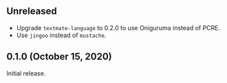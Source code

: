 ## Unreleased

- Upgrade `textmate-language` to 0.2.0 to use Oniguruma instead of PCRE.
- Use `jingoo` instead of `mustache`.

## 0.1.0 (October 15, 2020)

Initial release.
